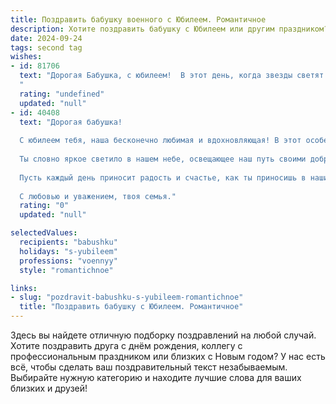 ```yaml
---
title: Поздравить бабушку военного с Юбилеем. Романтичное
description: Хотите поздравить бабушку с Юбилеем или другим праздником? Наш ИИ создаст незабываемое поздравление, а вы обязательно выделитесь среди других.  
date: 2024-09-24
tags: second tag
wishes:
- id: 81706
  text: "Дорогая Бабушка, с юбилеем!  В этот день, когда звезды светят особенно ярко, а сердце бьется в такт праздничному вальсу, позвольте  пожелать Вам  бесконечного  счастья,  крепкого здоровья и мирного неба над головой. Пусть каждый день будет наполнен  теплотой  и любовью, а  жизнь  будет  яркой  и  радостной, словно  красивый  военный  парад!
  "
  rating: "undefined"
  updated: "null"
- id: 40408
  text: "Дорогая бабушка!
  
  С юбилеем тебя, наша бесконечно любимая и вдохновляющая! В этот особенный день хочется поблагодарить тебя за твою мужественность, стойкость и мудрость, которые ты привнесла в нашу жизнь. Ты – настоящий воин судьбы, прошедший через испытания, и твоя сила духа восхищает нас.
  
  Ты словно яркое светило в нашем небе, освещающее наш путь своими добрыми словами и заботой. Твоя любовь исцеляет, а мудрые советы направляют. Мы гордимся тем, что ты наша бабушка, и каждый миг с тобой – это драгоценный подарок.
  
  Пусть каждый день приносит радость и счастье, как ты приносишь в наши сердца. Желаем здоровья, долгих лет жизни и неиссякаемого вдохновения! Пусть будет много ярких моментов, наполненных любовью и теплом.
  
  С любовью и уважением, твоя семья."
  rating: "0"
  updated: "null"

selectedValues:
  recipients: "babushku"
  holidays: "s-yubileem"
  professions: "voennyy"
  style: "romantichnoe"

links:
- slug: "pozdravit-babushku-s-yubileem-romantichnoe"
  title: "Поздравить бабушку с Юбилеем. Романтичное"
---
```


Здесь вы найдете отличную подборку поздравлений на любой случай. 
Хотите поздравить друга с днём рождения, коллегу с профессиональным праздником или близких с Новым годом? У нас есть всё, чтобы сделать ваш поздравительный текст незабываемым. Выбирайте нужную категорию и находите лучшие слова для ваших близких и друзей!
